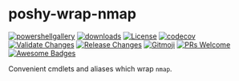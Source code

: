 # poshy-wrap-nmap

[![powershellgallery](https://img.shields.io/powershellgallery/v/poshy-wrap-nmap.svg)](https://www.powershellgallery.com/packages/poshy-wrap-nmap)
[![downloads](https://img.shields.io/powershellgallery/dt/poshy-wrap-nmap.svg)](https://www.powershellgallery.com/packages/poshy-wrap-nmap)
[![License](https://img.shields.io/github/license/pwshrc/poshy-wrap-nmap)](./LICENSE.txt)
[![codecov](https://codecov.io/gh/pwshrc/poshy-wrap-nmap/branch/main/graph/badge.svg)](https://codecov.io/gh/pwshrc/poshy-wrap-nmap)
[![Validate Changes](https://github.com/pwshrc/poshy-wrap-nmap/actions/workflows/validate.yml/badge.svg)](https://github.com/pwshrc/poshy-wrap-nmap/actions/workflows/validate.yml)
[![Release Changes](https://github.com/pwshrc/poshy-wrap-nmap/actions/workflows/release.yml/badge.svg)](https://github.com/pwshrc/poshy-wrap-nmap/actions/workflows/release.yml)
[![Gitmoji](https://img.shields.io/badge/gitmoji-%20😜%20😍-FFDD67.svg?style=flat-square)](https://gitmoji.carloscuesta.me/)
[![PRs Welcome](https://img.shields.io/badge/PRs-welcome-brightgreen.svg?style=flat-square)](http://makeapullrequest.com)
[![Awesome Badges](https://img.shields.io/badge/badges-awesome-green.svg)](https://github.com/Naereen/badges)

Convenient cmdlets and aliases which wrap `nmap`.